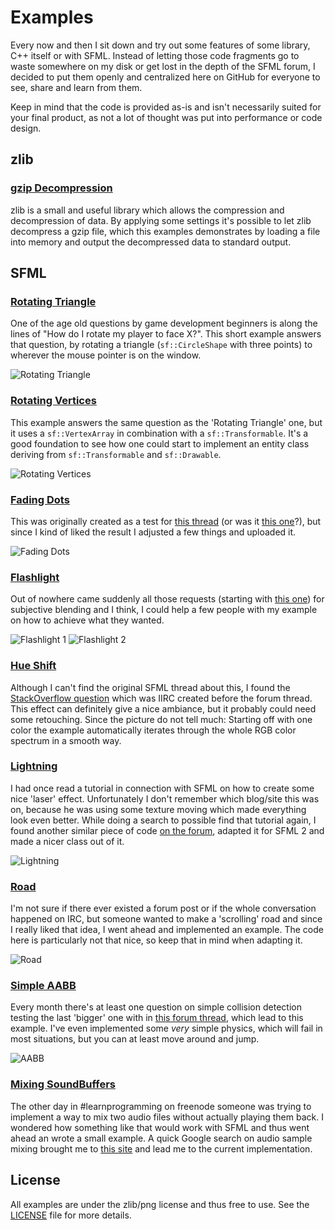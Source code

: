 # Examples

Every now and then I sit down and try out some features of some library, C++ itself or with SFML.
Instead of letting those code fragments go to waste somewhere on my disk or get lost in the depth
of the SFML forum, I decided to put them openly and centralized here on GitHub for everyone to see,
share and learn from them.

Keep in mind that the code is provided as-is and isn't necessarily suited for your final product,
as not a lot of thought was put into performance or code design.

## zlib

### [gzip Decompression](https://github.com/eXpl0it3r/Examples/blob/master/zlib/GzipDecompression.cpp)

zlib is a small and useful library which allows the compression and decompression of data.
By applying some settings it's possible to let zlib decompress a gzip file, which this examples
demonstrates by loading a file into memory and output the decompressed data to standard output.

## SFML

### [Rotating Triangle](https://github.com/eXpl0it3r/Examples/blob/master/SFML/RotatingTriangle.cpp)

One of the age old questions by game development beginners is along the lines of "How do I rotate
my player to face X?". This short example answers that question, by rotating a triangle
(`sf::CircleShape` with three points) to wherever the mouse pointer is on the window.

![Rotating Triangle](https://i.imgur.com/ntONvU2.png)

### [Rotating Vertices](https://github.com/eXpl0it3r/Examples/blob/master/SFML/RotatingVertices.cpp)

This example answers the same question as the 'Rotating Triangle' one, but it uses a `sf::VertexArray`
in combination with a `sf::Transformable`. It's a good foundation to see how one could start to
implement an entity class deriving from `sf::Transformable` and `sf::Drawable`.

![Rotating Vertices](https://i.imgur.com/cvmMryW.png)

### [Fading Dots](https://github.com/eXpl0it3r/Examples/blob/master/SFML/FadingDots.cpp)

This was originally created as a test for [this thread](https://en.sfml-dev.org/forums/index.php?topic=9350.0)
(or was it [this one](https://en.sfml-dev.org/forums/index.php?topic=9139.0)?), but since I kind of
liked the result I adjusted a few things and uploaded it.

![Fading Dots](https://i.imgur.com/7UZEi3s.png)

### [Flashlight](https://github.com/eXpl0it3r/Examples/blob/master/SFML/Flashlight.cpp)

Out of nowhere came suddenly all those requests (starting with [this one](https://en.sfml-dev.org/forums/index.php?topic=9210.0))
for subjective blending and I think, I could help a few people with my example on how to achieve
what they wanted.

![Flashlight 1](https://i.imgur.com/B6g0Ba5.png) ![Flashlight 2](https://i.imgur.com/N7xn8v6.png)

### [Hue Shift](https://github.com/eXpl0it3r/Examples/blob/master/SFML/HueShift.cpp)

Although I can't find the original SFML thread about this, I found the
[StackOverflow question](https://stackoverflow.com/questions/11458552/cycle-r-g-b-vales-as-hue/)
which was IIRC created before the forum thread. This effect can definitely give a nice ambiance,
but it probably could need some retouching. Since the picture do not tell much: Starting off with
one color the example automatically iterates through the whole RGB color spectrum in a smooth way.

### [Lightning](https://github.com/eXpl0it3r/Examples/tree/master/SFML/Lightning)

I had once read a tutorial in connection with SFML on how to create some nice 'laser' effect.
Unfortunately I don't remember which blog/site this was on, because he was using some texture
moving which made everything look even better. While doing a search to possible find that tutorial
again, I found another similar piece of code [on the forum](https://en.sfml-dev.org/forums/index.php?topic=3189.0),
adapted it for SFML 2 and made a nicer class out of it.

![Lightning](https://i.imgur.com/XJdze9h.png)

### [Road](https://github.com/eXpl0it3r/Examples/blob/master/SFML/Road.cpp)

I'm not sure if there ever existed a forum post or if the whole conversation happened on IRC,
but someone wanted to make a 'scrolling' road and since I really liked that idea, I went ahead
and implemented an example. The code here is particularly not that nice, so keep that in mind
when adapting it.

![Road](https://i.imgur.com/3dtHMNk.png)

### [Simple AABB](https://github.com/eXpl0it3r/Examples/blob/master/SFML/SimpleAABB.cpp)

Every month there's at least one question on simple collision detection testing the last 'bigger'
one with in [this forum thread](https://en.sfml-dev.org/forums/index.php?topic=9352.0), which
lead to this example. I've even implemented some _very_ simple physics, which will fail in most
situations, but you can at least move around and jump.

![AABB](https://i.imgur.com/imYEzXa.png)

### [Mixing SoundBuffers](https://github.com/eXpl0it3r/Examples/blob/master/SFML/MixingSoundBuffers.cpp)

The other day in #learnprogramming on freenode someone was trying to implement a way to mix two
audio files without actually playing them back. I wondered how something like that would work with
SFML and thus went ahead an wrote a small example. A quick Google search on audio sample mixing
brought me to [this site](https://atastypixel.com/how-to-mix-audio-samples-properly-on-ios/)
and lead me to the current implementation.

## License

All examples are under the zlib/png license and thus free to use. See the
[LICENSE](https://github.com/eXpl0it3r/Examples/blob/master/LICENSE) file for more details.
